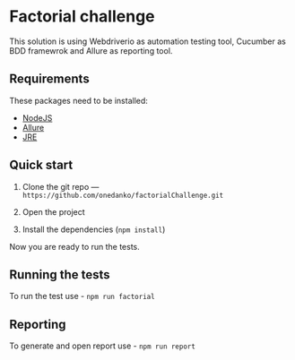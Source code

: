 Factorial challenge 
====================

This solution is using Webdriverio as automation testing tool, Cucumber as BDD framewrok and Allure as reporting tool. 

## Requirements
These packages need to be installed: 
- [NodeJS](https://nodejs.org/en/)
- [Allure](https://docs.qameta.io/allure/#_installing_a_commandline)
- [JRE](https://www.java.com/en/download/manual.jsp)

## Quick start

1. Clone the git repo — `https://github.com/onedanko/factorialChallenge.git`

2. Open the project

3. Install the dependencies (`npm install`)

Now you are ready to run the tests.

## Running the tests

To run the test use - `npm run factorial`

## Reporting

To generate and open report use - `npm run report`

